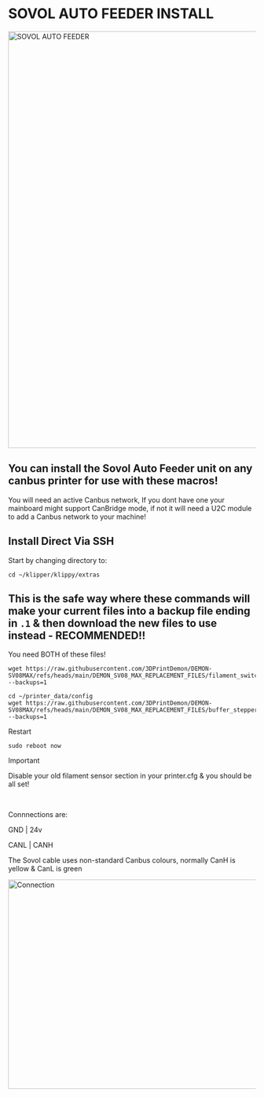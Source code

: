 # SOVOL AUTO FEEDER INSTALL

<img width="743" height="848" alt="SOVOL AUTO FEEDER" src="https://github.com/user-attachments/assets/5ef916f6-1759-469a-b052-4666aab483ac" />

## You can install the Sovol Auto Feeder unit on any canbus printer for use with these macros!

You will need an active Canbus network, If you dont have one your mainboard might support CanBridge mode, if not it will need a U2C module to add a Canbus network to your machine!

## Install Direct Via SSH 

Start by changing directory to:

```
cd ~/klipper/klippy/extras
```

## This is the safe way where these commands will make your current files into a backup file ending in `.1` & then download the new files to use instead - RECOMMENDED!!

You need BOTH of these files!

```
wget https://raw.githubusercontent.com/3DPrintDemon/DEMON-SV08MAX/refs/heads/main/DEMON_SV08_MAX_REPLACEMENT_FILES/filament_switch_sensor.py --backups=1
```
```
cd ~/printer_data/config
wget https://raw.githubusercontent.com/3DPrintDemon/DEMON-SV08MAX/refs/heads/main/DEMON_SV08_MAX_REPLACEMENT_FILES/buffer_stepper.cfg  --backups=1
```

Restart

```
sudo reboot now
```

>[!IMPORTANT]
>Disable your old filament sensor section in your printer.cfg & you should be all set!

<br>

Connnections are:

GND | 24v

CANL | CANH

The Sovol cable uses non-standard Canbus colours, normally CanH is yellow & CanL is green

<img width="544" height="426" alt="Connection" src="https://github.com/user-attachments/assets/240b8478-51d7-46ac-9588-77b57d832ba3" />
